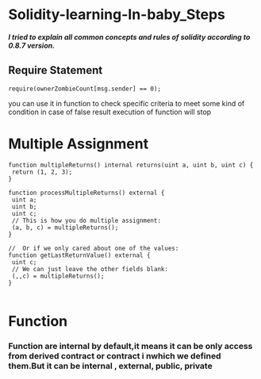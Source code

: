 # Solidity-learning-In-baby_Steps
 ##### I tried to explain all common concepts and rules of solidity according to 0.8.7 version.
 ## Require Statement
 ```
 require(ownerZombieCount[msg.sender] == 0); 
 ```
 you can use it in function to check specific criteria to meet some kind of condition in case of false result execution of function will stop
 
 # Multiple Assignment
 ```
 function multipleReturns() internal returns(uint a, uint b, uint c) {
  return (1, 2, 3);
}

function processMultipleReturns() external {
  uint a;
  uint b;
  uint c;
  // This is how you do multiple assignment:
  (a, b, c) = multipleReturns();
}

//  Or if we only cared about one of the values:
function getLastReturnValue() external {
  uint c;
  // We can just leave the other fields blank:
  (,,c) = multipleReturns();
}


```
# Function
### Function  are internal by default,it means it can be only access from derived contract or contract i nwhich we defined them.But it can be internal ,  external, public, private  

